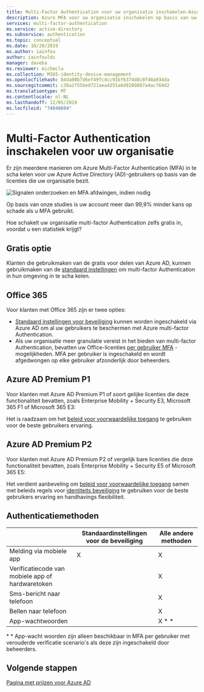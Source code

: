 ```yaml
---
title: Multi-Factor Authentication voor uw organisatie inschakelen-Azure Active Directory
description: Azure MFA voor uw organisatie inschakelen op basis van uw licentie
services: multi-factor-authentication
ms.service: active-directory
ms.subservice: authentication
ms.topic: conceptual
ms.date: 10/29/2019
ms.author: iainfou
author: iainfoulds
manager: daveba
ms.reviewer: michmcla
ms.collection: M365-identity-device-management
ms.openlocfilehash: 84da00b7d6ef49fcdcc91bf6374d8c8f48a034da
ms.sourcegitcommit: c38a1f55bed721aea4355a6d9289897a4ac769d2
ms.translationtype: MT
ms.contentlocale: nl-NL
ms.lasthandoff: 12/05/2019
ms.locfileid: "74848694"
---
```

# <a name="enable-multi-factor-authentication-for-your-organization"></a>Multi-Factor Authentication inschakelen voor uw organisatie

Er zijn meerdere manieren om Azure Multi-Factor Authentication (MFA) in te scha kelen voor uw Azure Active Directory (AD)-gebruikers op basis van de licenties die uw organisatie bezit. 

![Signalen onderzoeken en MFA afdwingen, indien nodig](./media/concept-mfa-get-started/verify-signals-and-perform-mfa-if-required.png)

Op basis van onze studies is uw account meer dan 99,9% minder kans op schade als u MFA gebruikt.

Hoe schakelt uw organisatie multi-factor Authentication zelfs gratis in, voordat u een statistiek krijgt?

## <a name="free-option"></a>Gratis optie

Klanten die gebruikmaken van de gratis voor delen van Azure AD, kunnen gebruikmaken van de [standaard instellingen](../conditional-access/concept-conditional-access-security-defaults.md) om multi-factor Authentication in hun omgeving in te scha kelen.

## <a name="office-365"></a>Office 365

Voor klanten met Office 365 zijn er twee opties:

- [Standaard instellingen voor beveiliging](../conditional-access/concept-conditional-access-security-defaults.md) kunnen worden ingeschakeld via Azure AD om al uw gebruikers te beschermen met Azure multi-factor Authentication.
- Als uw organisatie meer granulatie vereist in het bieden van multi-factor Authentication, bevatten uw Office-licenties [per gebruiker MFA](../authentication/howto-mfa-userstates.md) -mogelijkheden. MFA per gebruiker is ingeschakeld en wordt afgedwongen op elke gebruiker afzonderlijk door beheerders.

## <a name="azure-ad-premium-p1"></a>Azure AD Premium P1

Voor klanten met Azure AD Premium P1 of soort gelijke licenties die deze functionaliteit bevatten, zoals Enterprise Mobility + Security E3, Microsoft 365 F1 of Microsoft 365 E3: 

Het is raadzaam om het [beleid voor voorwaardelijke toegang](../conditional-access/concept-conditional-access-policy-common.md) te gebruiken voor de beste gebruikers ervaring.

## <a name="azure-ad-premium-p2"></a>Azure AD Premium P2

Voor klanten met Azure AD Premium P2 of vergelijk bare licenties die deze functionaliteit bevatten, zoals Enterprise Mobility + Security E5 of Microsoft 365 E5: 

Het verdient aanbeveling om [beleid voor voorwaardelijke toegang](../conditional-access/concept-conditional-access-policy-common.md) samen met beleids regels voor [identiteits beveiliging](../identity-protection/overview-v2.md) te gebruiken voor de beste gebruikers ervaring en handhavings flexibiliteit.

## <a name="authentication-methods"></a>Authenticatiemethoden

|   | Standaardinstellingen voor de beveiliging | Alle andere methoden |
| --- | --- | --- |
| Melding via mobiele app | X | X |
| Verificatiecode van mobiele app of hardwaretoken |   | X |
| Sms-bericht naar telefoon |   | X |
| Bellen naar telefoon |   | X |
| App-wachtwoorden |   | X * * |

\* * App-wacht woorden zijn alleen beschikbaar in MFA per gebruiker met verouderde verificatie scenario's als deze zijn ingeschakeld door beheerders.

## <a name="next-steps"></a>Volgende stappen

[Pagina met prijzen voor Azure AD](https://azure.microsoft.com/pricing/details/active-directory/)
